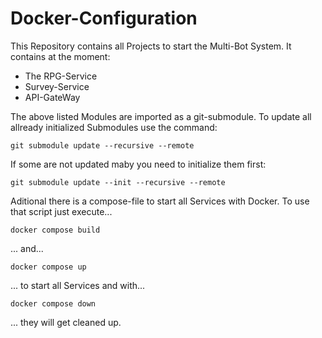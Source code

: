 # Docker-Configuration

This Repository contains all Projects to start the Multi-Bot System.
It contains at the moment:

- The RPG-Service
- Survey-Service
- API-GateWay

The above listed Modules are imported as a git-submodule.
To update all allready initialized Submodules use the command:

```console
git submodule update --recursive --remote
```

If some are not updated maby you need to initialize them first:

```console
git submodule update --init --recursive --remote
```

Aditional there is a compose-file to start all Services with Docker.
To use that script just execute...

```console
docker compose build
```

... and...

```console
docker compose up
```

... to start all Services and with...

```console
docker compose down
```

... they will get cleaned up.
